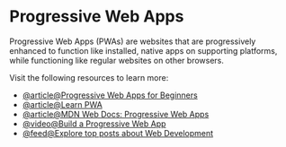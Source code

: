 # Progressive Web Apps

Progressive Web Apps (PWAs) are websites that are progressively enhanced to function like installed, native apps on supporting platforms, while functioning like regular websites on other browsers.

Visit the following resources to learn more:

- [@article@Progressive Web Apps for Beginners](https://www.freecodecamp.org/news/what-are-progressive-web-apps/)
- [@article@Learn PWA](https://web.dev/learn/pwa/)
- [@article@MDN Web Docs: Progressive Web Apps ](https://developer.mozilla.org/en-US/docs/Web/Progressive_web_apps/)
- [@video@Build a Progressive Web App](https://www.youtube.com/watch?v=sFsRylCQblw)
- [@feed@Explore top posts about Web Development](https://app.daily.dev/tags/webdev?ref=roadmapsh)
